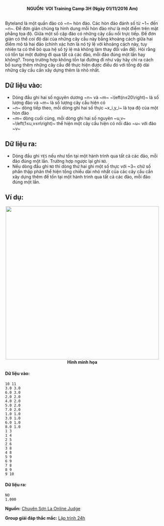 **<center>NGUỒN: VOI Training Camp 3H  (Ngày 01/11/2016 Am)</center>**
<br>

Byteland là một quần đảo có ~n~ hòn đảo. Các hòn đảo đánh số từ ~1~ đến ~n~. Để đơn giản chúng ta hình dung mỗi hòn đảo như là một điểm trên mặt phẳng tọa độ. Giữa một số cặp đảo có những cây cầu nối trực tiếp. Để đơn giản có thể coi độ dài của những cây cầu này bằng khoảng cách giữa hai điểm mô tả hai đảo (chính xác hơn là nó tỷ lệ với khoảng cách này, tuy nhiên ta có thể bỏ qua hệ số tỷ lệ mà không làm thay đổi vấn đề).
Hỏi rằng có tồn tại một đường đi qua tất cả các đảo, mỗi đảo đúng một lần hay không?. Trong trường hợp không tồn tại đường đi như vậy hãy chỉ ra cách bổ sung thêm những cây cầu để thực hiện được điều đó với tổng độ dài những cây cầu cần xây dựng thêm là nhỏ nhất.

## Dữ liệu vào:
- Dòng đầu ghi hai số nguyên dương ~n~ và ~m~ ~\left(n≤20\right)~ là số lượng đảo và ~m~ là số lượng cây cầu hiện có
- ~n~ dòng tiếp theo, mỗi dòng ghi hai số thực ~x_i,y_i~ là tọa độ của một hòn đảo
- ~m~ dòng cuối cùng, mỗi dòng ghi hai số nguyên ~u,v~   ~\left(1≤u,v≤n\right)~ thể hiện một cây cầu hiện có nối đảo ~u~ với đảo ~v~

## Dữ liệu ra:
- Dòng đầu ghi ```YES``` nếu như tồn tại một hành trình qua tất cả các đảo, mỗi đảo đúng một lần. Trường hợp ngược lại ghi ```NO```.
- Nếu dòng đầu ghi ```NO``` thì dòng thứ hai ghi một số thực với ~3~ chữ số phần thập phân thể hiện tổng chiều dài nhỏ nhất của các cây cầu cần xây dựng thêm để tồn tại một hành trình qua tất cả các đảo, mỗi đảo đúng một lần.

## Ví dụ:
<center><img src="/images/problems/1038/bridges.png" width=500px></center>
<center><b>Hình minh họa</b></center>

#### Dữ liệu vào:
```
10 11
3.0 3.0
6.0 3.0
2.0 2.0
4.0 2.0
5.0 2.0
7.0 2.0
1.0 1.0
3.0 1.0
6.0 1.0
8.0 1.0
1 3
1 4
2 5
2 6
3 8
4 8
5 9
6 9
7 8
8 9
9 10
```

#### Dữ liệu ra:
```
NO
1.000
```
**Nguồn:** [Chuyên Sơn La Online Judge](http://csloj.ddns.net/)

**Group giải đáp thắc mắc:** [Lập trình 24h](https://www.facebook.com/groups/1386904321519984)